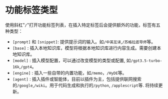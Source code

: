 # 功能标签类型

使用斜杠"`/`"打开功能标签列表，在插入特定标签后会提供额外的功能，标签有五种类型：  

- `[prompt]` 和 `[snippet]`: 提供提示词的输入。如`/中英互译`,`/苏格拉底导师`等。
- `[base]` : 插入本地知识库，模型将根据本地知识库进行内容生成。需要创建本地知识库。
- `[model]` : 插入模型配置，可以通过改变模型的类型或配置, 如`/gpt3.5-turbo-16k`,`/gpt4`。
- `[engine]` : 插入一些自带的内置功能，如`/memo`，`/HyDE`等。
- `[agent]` : 插入插件或智能体，目前以插件为主，包括提供联网搜索的`/google`,`/wiki`。用于代码生成和执行的`/python`, `/applescript`等. 将持续更新。

